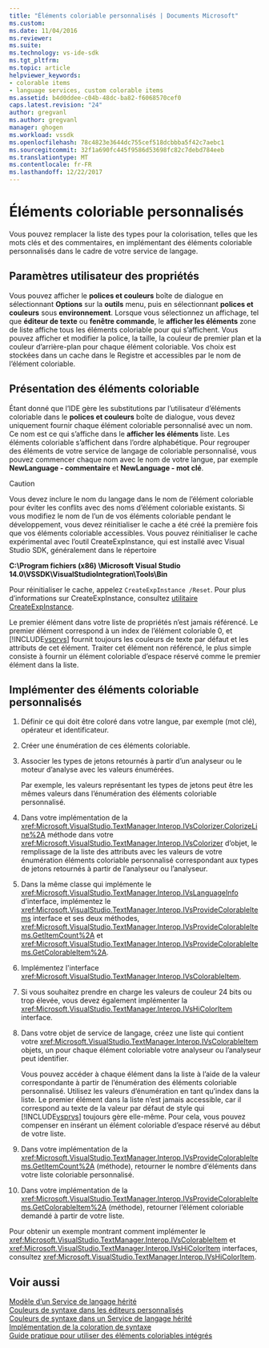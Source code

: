 ```yaml
---
title: "Éléments coloriable personnalisés | Documents Microsoft"
ms.custom: 
ms.date: 11/04/2016
ms.reviewer: 
ms.suite: 
ms.technology: vs-ide-sdk
ms.tgt_pltfrm: 
ms.topic: article
helpviewer_keywords:
- colorable items
- language services, custom colorable items
ms.assetid: b4d0ddee-c04b-48dc-ba82-f6068570cef0
caps.latest.revision: "24"
author: gregvanl
ms.author: gregvanl
manager: ghogen
ms.workload: vssdk
ms.openlocfilehash: 78c4823e3644dc755cef518dcbbba5f42c7aebc1
ms.sourcegitcommit: 32f1a690fc445f9586d53698fc82c7debd784eeb
ms.translationtype: MT
ms.contentlocale: fr-FR
ms.lasthandoff: 12/22/2017
---
```

# <a name="custom-colorable-items"></a>Éléments coloriable personnalisés
Vous pouvez remplacer la liste des types pour la colorisation, telles que les mots clés et des commentaires, en implémentant des éléments coloriable personnalisés dans le cadre de votre service de langage.  
  
## <a name="user-settings-of-colorable-items"></a>Paramètres utilisateur des propriétés  
 Vous pouvez afficher le **polices et couleurs** boîte de dialogue en sélectionnant **Options** sur la **outils** menu, puis en sélectionnant **polices et couleurs** sous **environnement**. Lorsque vous sélectionnez un affichage, tel que **éditeur de texte** ou **fenêtre commande**, le **afficher les éléments** zone de liste affiche tous les éléments coloriable pour qui s’affichent. Vous pouvez afficher et modifier la police, la taille, la couleur de premier plan et la couleur d’arrière-plan pour chaque élément coloriable. Vos choix est stockées dans un cache dans le Registre et accessibles par le nom de l’élément coloriable.  
  
## <a name="presentation-of-colorable-items"></a>Présentation des éléments coloriable  
 Étant donné que l’IDE gère les substitutions par l’utilisateur d’éléments coloriable dans le **polices et couleurs** boîte de dialogue, vous devez uniquement fournir chaque élément coloriable personnalisé avec un nom. Ce nom est ce qui s’affiche dans le **afficher les éléments** liste. Les éléments coloriable s’affichent dans l’ordre alphabétique. Pour regrouper des éléments de votre service de langage de coloriable personnalisé, vous pouvez commencer chaque nom avec le nom de votre langue, par exemple **NewLanguage - commentaire** et **NewLanguage - mot clé**.  
  
> [!CAUTION]
>  Vous devez inclure le nom du langage dans le nom de l’élément coloriable pour éviter les conflits avec des noms d’élément coloriable existants. Si vous modifiez le nom de l’un de vos éléments coloriable pendant le développement, vous devez réinitialiser le cache a été créé la première fois que vos éléments coloriable accessibles. Vous pouvez réinitialiser le cache expérimental avec l’outil CreateExpInstance, qui est installé avec Visual Studio SDK, généralement dans le répertoire  
>   
>  **C:\Program fichiers (x86) \Microsoft Visual Studio 14.0\VSSDK\VisualStudioIntegration\Tools\Bin**  
>   
>  Pour réinitialiser le cache, appelez `CreateExpInstance /Reset`. Pour plus d’informations sur CreateExpInstance, consultez [utilitaire CreateExpInstance](../../extensibility/internals/createexpinstance-utility.md).  
  
 Le premier élément dans votre liste de propriétés n’est jamais référencé. Le premier élément correspond à un index de l’élément coloriable 0, et [!INCLUDE[vsprvs](../../code-quality/includes/vsprvs_md.md)] fournit toujours les couleurs de texte par défaut et les attributs de cet élément. Traiter cet élément non référencé, le plus simple consiste à fournir un élément coloriable d’espace réservé comme le premier élément dans la liste.  
  
## <a name="implementing-custom-colorable-items"></a>Implémenter des éléments coloriable personnalisés  
  
1.  Définir ce qui doit être coloré dans votre langue, par exemple (mot clé), opérateur et identificateur.  
  
2.  Créer une énumération de ces éléments coloriable.  
  
3.  Associer les types de jetons retournés à partir d’un analyseur ou le moteur d’analyse avec les valeurs énumérées.  
  
     Par exemple, les valeurs représentant les types de jetons peut être les mêmes valeurs dans l’énumération des éléments coloriable personnalisé.  
  
4.  Dans votre implémentation de la <xref:Microsoft.VisualStudio.TextManager.Interop.IVsColorizer.ColorizeLine%2A> méthode dans votre <xref:Microsoft.VisualStudio.TextManager.Interop.IVsColorizer> d’objet, le remplissage de la liste des attributs avec les valeurs de votre énumération éléments coloriable personnalisé correspondant aux types de jetons retournés à partir de l’analyseur ou l’analyseur.  
  
5.  Dans la même classe qui implémente le <xref:Microsoft.VisualStudio.TextManager.Interop.IVsLanguageInfo> d’interface, implémentez le <xref:Microsoft.VisualStudio.TextManager.Interop.IVsProvideColorableItems> interface et ses deux méthodes, <xref:Microsoft.VisualStudio.TextManager.Interop.IVsProvideColorableItems.GetItemCount%2A> et <xref:Microsoft.VisualStudio.TextManager.Interop.IVsProvideColorableItems.GetColorableItem%2A>.  
  
6.  Implémentez l'interface <xref:Microsoft.VisualStudio.TextManager.Interop.IVsColorableItem>.  
  
7.  Si vous souhaitez prendre en charge les valeurs de couleur 24 bits ou trop élevée, vous devez également implémenter la <xref:Microsoft.VisualStudio.TextManager.Interop.IVsHiColorItem> interface.  
  
8.  Dans votre objet de service de langage, créez une liste qui contient votre <xref:Microsoft.VisualStudio.TextManager.Interop.IVsColorableItem> objets, un pour chaque élément coloriable votre analyseur ou l’analyseur peut identifier.  
  
     Vous pouvez accéder à chaque élément dans la liste à l’aide de la valeur correspondante à partir de l’énumération des éléments coloriable personnalisé. Utilisez les valeurs d’énumération en tant qu’index dans la liste. Le premier élément dans la liste n’est jamais accessible, car il correspond au texte de la valeur par défaut de style qui [!INCLUDE[vsprvs](../../code-quality/includes/vsprvs_md.md)] toujours gère elle-même. Pour cela, vous pouvez compenser en insérant un élément coloriable d’espace réservé au début de votre liste.  
  
9. Dans votre implémentation de la <xref:Microsoft.VisualStudio.TextManager.Interop.IVsProvideColorableItems.GetItemCount%2A> (méthode), retourner le nombre d’éléments dans votre liste coloriable personnalisé.  
  
10. Dans votre implémentation de la <xref:Microsoft.VisualStudio.TextManager.Interop.IVsProvideColorableItems.GetColorableItem%2A> (méthode), retourner l’élément coloriable demandé à partir de votre liste.  
  
 Pour obtenir un exemple montrant comment implémenter le <xref:Microsoft.VisualStudio.TextManager.Interop.IVsColorableItem> et <xref:Microsoft.VisualStudio.TextManager.Interop.IVsHiColorItem> interfaces, consultez <xref:Microsoft.VisualStudio.TextManager.Interop.IVsHiColorItem>.  
  
## <a name="see-also"></a>Voir aussi  
 [Modèle d’un Service de langage hérité](../../extensibility/internals/model-of-a-legacy-language-service.md)   
 [Couleurs de syntaxe dans les éditeurs personnalisés](../../extensibility/syntax-coloring-in-custom-editors.md)   
 [Couleurs de syntaxe dans un Service de langage hérité](../../extensibility/internals/syntax-coloring-in-a-legacy-language-service.md)   
 [Implémentation de la coloration de syntaxe](../../extensibility/internals/implementing-syntax-coloring.md)   
 [Guide pratique pour utiliser des éléments coloriables intégrés](../../extensibility/internals/how-to-use-built-in-colorable-items.md)